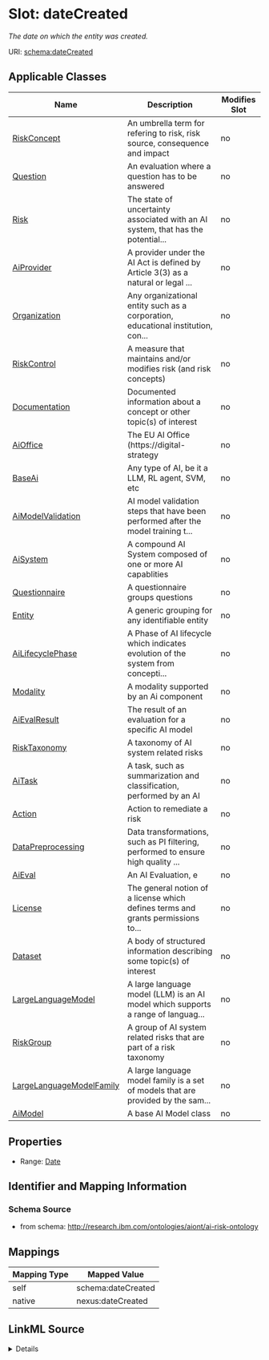 

# Slot: dateCreated


_The date on which the entity was created._





URI: [schema:dateCreated](http://schema.org/dateCreated)



<!-- no inheritance hierarchy -->





## Applicable Classes

| Name | Description | Modifies Slot |
| --- | --- | --- |
| [RiskConcept](RiskConcept.md) | An umbrella term for refering to risk, risk source, consequence and impact |  no  |
| [Question](Question.md) | An evaluation where a question has to be answered |  no  |
| [Risk](Risk.md) | The state of uncertainty associated with an AI system, that has the potential... |  no  |
| [AiProvider](AiProvider.md) | A provider under the AI Act is defined by Article 3(3) as a natural or legal ... |  no  |
| [Organization](Organization.md) | Any organizational entity such as a corporation, educational institution, con... |  no  |
| [RiskControl](RiskControl.md) | A measure that maintains and/or modifies risk (and risk concepts) |  no  |
| [Documentation](Documentation.md) | Documented information about a concept or other topic(s) of interest |  no  |
| [AiOffice](AiOffice.md) | The EU AI Office (https://digital-strategy |  no  |
| [BaseAi](BaseAi.md) | Any type of AI, be it a LLM, RL agent, SVM, etc |  no  |
| [AiModelValidation](AiModelValidation.md) | AI model validation steps that have been performed after the model training t... |  no  |
| [AiSystem](AiSystem.md) | A compound AI System composed of one or more AI capablities |  no  |
| [Questionnaire](Questionnaire.md) | A questionnaire groups questions |  no  |
| [Entity](Entity.md) | A generic grouping for any identifiable entity |  no  |
| [AiLifecyclePhase](AiLifecyclePhase.md) | A Phase of AI lifecycle which indicates evolution of the system from concepti... |  no  |
| [Modality](Modality.md) | A modality supported by an Ai component |  no  |
| [AiEvalResult](AiEvalResult.md) | The result of an evaluation for a specific AI model |  no  |
| [RiskTaxonomy](RiskTaxonomy.md) | A taxonomy of AI system related risks |  no  |
| [AiTask](AiTask.md) | A task, such as summarization and classification, performed by an AI |  no  |
| [Action](Action.md) | Action to remediate a risk |  no  |
| [DataPreprocessing](DataPreprocessing.md) | Data transformations, such as PI filtering, performed to ensure high quality ... |  no  |
| [AiEval](AiEval.md) | An AI Evaluation, e |  no  |
| [License](License.md) | The general notion of a license which defines terms and grants permissions to... |  no  |
| [Dataset](Dataset.md) | A body of structured information describing some topic(s) of interest |  no  |
| [LargeLanguageModel](LargeLanguageModel.md) | A large language model (LLM) is an AI model which supports a range of languag... |  no  |
| [RiskGroup](RiskGroup.md) | A group of AI system related risks that are part of a risk taxonomy |  no  |
| [LargeLanguageModelFamily](LargeLanguageModelFamily.md) | A large language model family is a set of models that are provided by the sam... |  no  |
| [AiModel](AiModel.md) | A base AI Model class |  no  |







## Properties

* Range: [Date](Date.md)





## Identifier and Mapping Information







### Schema Source


* from schema: http://research.ibm.com/ontologies/aiont/ai-risk-ontology




## Mappings

| Mapping Type | Mapped Value |
| ---  | ---  |
| self | schema:dateCreated |
| native | nexus:dateCreated |




## LinkML Source

<details>
```yaml
name: dateCreated
description: The date on which the entity was created.
from_schema: http://research.ibm.com/ontologies/aiont/ai-risk-ontology
rank: 1000
slot_uri: schema:dateCreated
alias: dateCreated
domain_of:
- Entity
range: date
required: false

```
</details>